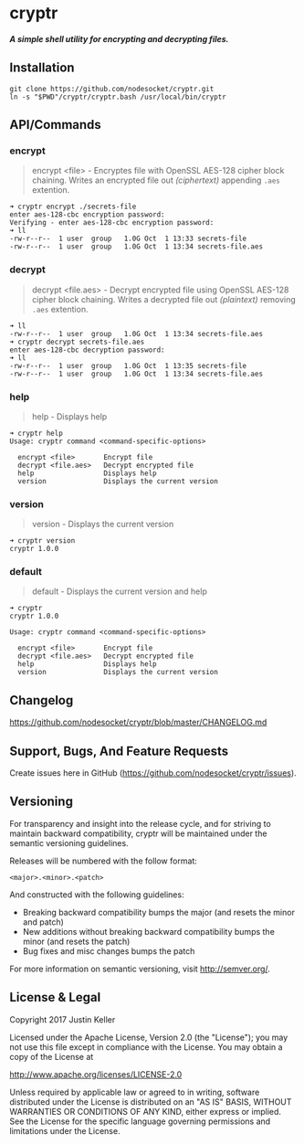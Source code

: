 # cryptr

##### A simple shell utility for encrypting and decrypting files.

## Installation

````
git clone https://github.com/nodesocket/cryptr.git
ln -s "$PWD"/cryptr/cryptr.bash /usr/local/bin/cryptr
````

## API/Commands

### encrypt

> encrypt \<file\> - Encryptes file with OpenSSL AES-128 cipher block chaining. Writes an encrypted file out *(ciphertext)* appending `.aes` extention.

````
➜ cryptr encrypt ./secrets-file
enter aes-128-cbc encryption password:
Verifying - enter aes-128-cbc encryption password:
➜ ll
-rw-r--r--  1 user  group   1.0G Oct  1 13:33 secrets-file
-rw-r--r--  1 user  group   1.0G Oct  1 13:34 secrets-file.aes
````


### decrypt

> decrypt \<file.aes\> - Decrypt encrypted file using OpenSSL AES-128 cipher block chaining. Writes a decrypted file out *(plaintext)* removing `.aes` extention.

````
➜ ll
-rw-r--r--  1 user  group   1.0G Oct  1 13:34 secrets-file.aes
➜ cryptr decrypt secrets-file.aes
enter aes-128-cbc decryption password:
➜ ll
-rw-r--r--  1 user  group   1.0G Oct  1 13:35 secrets-file
-rw-r--r--  1 user  group   1.0G Oct  1 13:34 secrets-file.aes
````

### help

> help - Displays help

````
➜ cryptr help
Usage: cryptr command <command-specific-options>

  encrypt <file>       Encrypt file
  decrypt <file.aes>   Decrypt encrypted file
  help                 Displays help
  version              Displays the current version

````

### version

> version - Displays the current version

````
➜ cryptr version
cryptr 1.0.0
````

### default

> default - Displays the current version and help

```
➜ cryptr
cryptr 1.0.0

Usage: cryptr command <command-specific-options>

  encrypt <file>       Encrypt file
  decrypt <file.aes>   Decrypt encrypted file
  help                 Displays help
  version              Displays the current version

```

## Changelog

https://github.com/nodesocket/cryptr/blob/master/CHANGELOG.md

## Support, Bugs, And Feature Requests

Create issues here in GitHub (https://github.com/nodesocket/cryptr/issues).

## Versioning

For transparency and insight into the release cycle, and for striving to maintain backward compatibility, cryptr will be maintained under the semantic versioning guidelines.

Releases will be numbered with the follow format:

`<major>.<minor>.<patch>`

And constructed with the following guidelines:

+ Breaking backward compatibility bumps the major (and resets the minor and patch)
+ New additions without breaking backward compatibility bumps the minor (and resets the patch)
+ Bug fixes and misc changes bumps the patch

For more information on semantic versioning, visit http://semver.org/.

## License & Legal

Copyright 2017 Justin Keller

Licensed under the Apache License, Version 2.0 (the "License");
you may not use this file except in compliance with the License.
You may obtain a copy of the License at

http://www.apache.org/licenses/LICENSE-2.0

Unless required by applicable law or agreed to in writing, software
distributed under the License is distributed on an "AS IS" BASIS,
WITHOUT WARRANTIES OR CONDITIONS OF ANY KIND, either express or implied.
See the License for the specific language governing permissions and
limitations under the License.
